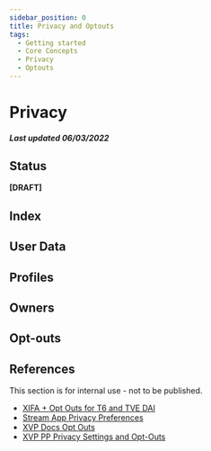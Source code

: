 ```yaml
---
sidebar_position: 0
title: Privacy and Optouts
tags:
  - Getting started
  - Core Concepts
  - Privacy
  - Optouts
---
```

# Privacy
##### Last updated 06/03/2022
## Status
**[DRAFT]**
## Index
## User Data
## Profiles
## Owners
## Opt-outs

## References
This section is for internal use - not to be published.

* [XIFA + Opt Outs for T6 and TVE DAI](https://etwiki.sys.comcast.net/pages/viewpage.action?pageId=962344192#VPROJ3488:XIFA+OptOutsforT6andTVEDAI-XIFA)
* [Stream App Privacy Preferences](https://etwiki.sys.comcast.net/display/AAE/Stream+App+Privacy+Preferences)
* [XVP Docs Opt Outs](https://internal-xvp-docs-staging.r53.aae.comcast.net/Architecture/Solutions/Content/Discovery/personalization/opt-out/)
* [XVP PP Privacy Settings and Opt-Outs](https://etwiki.sys.comcast.net/display/XVP/Privacy+Settings+and+Opt-Outs)
